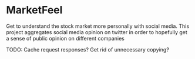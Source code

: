 # MarketFeel

Get to understand the stock market more personally with social media. 
This project aggregates social media opinion on twitter in order to 
hopefully get a sense of public opinion on different companies

TODO: 
Cache request responses?
Get rid of unnecessary copying? 



